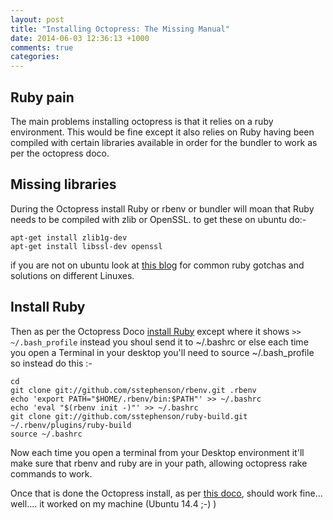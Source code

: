 ```yaml
---
layout: post
title: "Installing Octopress: The Missing Manual"
date: 2014-06-03 12:36:13 +1000
comments: true
categories: 
---
```

## Ruby pain
The main problems installing octopress is that it relies on a ruby environment.
This would be fine except it also relies on Ruby having been compiled with certain libraries available in order for the bundler to work as per the octopress doco.

## Missing libraries
During the Octopress install Ruby or rbenv or bundler will moan that Ruby needs to be compiled with zlib or OpenSSL. to get these on ubuntu do:-

    apt-get install zlib1g-dev
    apt-get install libssl-dev openssl

if you are not on ubuntu look at [this blog](https://github.com/sstephenson/ruby-build/wiki) for common ruby gotchas and solutions on different Linuxes.

## Install Ruby
Then as per the Octopress Doco [install Ruby](http://octopress.org/docs/setup/rbenv/) except where it shows `>> ~/.bash_profile` instead you shoul send it to ~/.bashrc or else each time you open a Terminal in your desktop you'll need to source ~/.bash_profile so instead do this :-

    cd
    git clone git://github.com/sstephenson/rbenv.git .rbenv
    echo 'export PATH="$HOME/.rbenv/bin:$PATH"' >> ~/.bashrc
    echo 'eval "$(rbenv init -)"' >> ~/.bashrc
    git clone git://github.com/sstephenson/ruby-build.git ~/.rbenv/plugins/ruby-build
    source ~/.bashrc

Now each time you open a terminal from your Desktop environment it'll make sure that rbenv and ruby are in your path, allowing octopress rake commands to work.

Once that is done the Octopress install, as per [this doco](http://octopress.org/docs/setup/), should work fine... well.... it worked on my machine (Ubuntu 14.4  ;-) )

